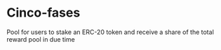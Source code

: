 # Cinco-fases
Pool for users to stake an ERC-20 token and receive a share of the total reward pool in due time

